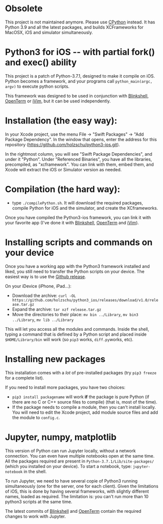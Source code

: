 # Obsolete

This project is not maintained anymore. Please use [CPython](https://github.com/holzschu/cpython) instead. It has Python 3.9 and all the latest packages, and builds XCFrameworks for MacOSX, iOS and simulator simultaneously. 

# Python3 for iOS -- with partial fork() and exec() ability

This project is a patch of Python-3.7.1, designed to make it compile on iOS. Python becomes a framework, and your programs call `python_main(argc, argv)` to execute python scripts. 

This framework was designed to be used in conjunction with [Blinkshell](https://github.com/holzschu/blink), [OpenTerm](https://github.com/holzschu/terminal) or [iVim](https://github.com/holzschu/iVim), but it can be used independently. 

# Installation (the easy way):

In your Xcode project, use the menu File -> "Swift Packages" -> "Add Package Dependency". In the window that opens, enter the address for this repository (https://github.com/holzschu/python3-ios.git). 

In the rightmost column, you will see "Swift Package Dependencies", and under it "Python". Under "Referenced Binaries", you have all the libraries, precompiled, as "xcframework". You can link with them, embed them, and Xcode will extract the iOS or Simulator version as needed.

# Compilation (the hard way):

- type `./compilePython.sh`. It will download the required packages, compile Python for iOS and the simulator, and create the XCframeworks. 

Once you have compiled the Python3-ios framework, you can link it with your favorite app (I've done it with [Blinkshell](https://github.com/holzschu/blink), [OpenTerm](https://github.com/holzschu/terminal)  and [iVim](https://github.com/holzschu/iVim)). 

# Installing scripts and commands on your device

Once you have a working app with the Python3 framework installed and liked, you still need to transfer the Python scripts on your device.
The easiest way is to use the [Github release](https://github.com/holzschu/python3_ios/releases/download/v1.0/release.tar.gz).

On your iDevice (iPhone, iPad...):
- Download the archive: `curl -OL https://github.com/holzschu/python3_ios/releases/download/v1.0/release.tar.gz`
- Expand the archive: `tar xzf release.tar.gz`
- Move the directories to their place: `mv bin ../Library`, `mv bin3 ../Library`, `mv lib ../Library`

This will let you access all the modules and commands. Inside the shell, typing a command that is defined by a Python script and placed inside `$HOME/Library/bin` will work (so `pip3` works, `diff.py`works, etc). 

# Installing new packages

This installation comes with a *lot* of pre-installed packages (try `pip3 freeze` for a complete list). 

If you need to install more packages, you have two choices:
- `pip3 install packagename` will work **if** the package is pure Python (if there are no C or C++ source files to compile) (that is, most of the time). 
- If the package needs to compile a module, then you can't install locally. You will need to edit the Xcode project, add module source files and add the module to `config.c`. 

# Jupyter, numpy, matplotlib

This version of Python can run Jupyter locally, without a network connection. You can even have multiple notebooks open at the same time. All the packages required are present in `Python-3.7.1/Lib/site-packages/` (which you installed on your device). To start a notebook, type: `jupyter-notebook` in the shell. 

To run Jupyter, we need to have several copie of Python3 running simultaneously (one for the server, one for each client). Given the limitations of iOS, this is done by having several frameworks, with slightly different names, loaded as required. The limitation is: you can't run more than 10 python3 scripts at the same time. 

The latest commits of [Blinkshell](https://github.com/holzschu/blink) and [OpenTerm](https://github.com/holzschu/terminal) contain the required changes to work with Jupyter. 

